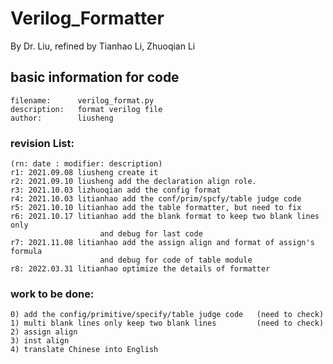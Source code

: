 # Verilog_Formatter
By Dr. Liu, refined by Tianhao Li, Zhuoqian Li

## basic information for code

    filename:      verilog_format.py
    description:   format verilog file
    author:        liusheng

### revision List:

    (rn: date : modifier: description)
    r1: 2021.09.08 liusheng create it
    r2: 2021.09.10 liusheng add the declaration align role.
    r3: 2021.10.03 lizhuoqian add the config format
    r4: 2021.10.03 litianhao add the conf/prim/spcfy/table judge code
    r5: 2021.10.10 litianhao add the table formatter, but need to fix
    r6: 2021.10.17 litianhao add the blank format to keep two blank lines only
                        and debug for last code
    r7: 2021.11.08 litianhao add the assign align and format of assign's formula
                        and debug for code of table module
    r8: 2022.03.31 litianhao optimize the details of formatter

### work to be done:

    0) add the config/primitive/specify/table judge code   (need to check)
    1) multi blank lines only keep two blank lines         (need to check)
    2) assign align
    3) inst align
    4) translate Chinese into English